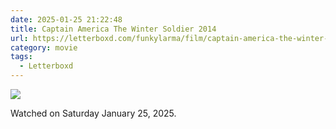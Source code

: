 ```yaml
---
date: 2025-01-25 21:22:48
title: Captain America The Winter Soldier 2014
url: https://letterboxd.com/funkylarma/film/captain-america-the-winter-soldier/
category: movie
tags:
  - Letterboxd
---
```


![](https://a.ltrbxd.com/resized/sm/upload/he/p6/cc/lg/zt6b493XEL2OQ1bCSKccZ7V0iRY-0-600-0-900-crop.jpg?v=6296209106)

Watched on Saturday January 25, 2025.

